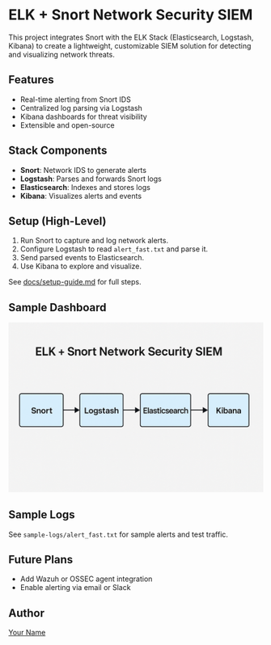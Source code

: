 # ELK + Snort Network Security SIEM

This project integrates Snort with the ELK Stack (Elasticsearch, Logstash, Kibana) to create a lightweight, customizable SIEM solution for detecting and visualizing network threats.

## Features
- Real-time alerting from Snort IDS
- Centralized log parsing via Logstash
- Kibana dashboards for threat visibility
- Extensible and open-source

## Stack Components
- **Snort**: Network IDS to generate alerts
- **Logstash**: Parses and forwards Snort logs
- **Elasticsearch**: Indexes and stores logs
- **Kibana**: Visualizes alerts and events

## Setup (High-Level)
1. Run Snort to capture and log network alerts.
2. Configure Logstash to read `alert_fast.txt` and parse it.
3. Send parsed events to Elasticsearch.
4. Use Kibana to explore and visualize.

See [docs/setup-guide.md](docs/setup-guide.md) for full steps.

## Sample Dashboard

![Dashboard Screenshot](architecture-diagram.png)

## Sample Logs
See `sample-logs/alert_fast.txt` for sample alerts and test traffic.

## Future Plans
- Add Wazuh or OSSEC agent integration
- Enable alerting via email or Slack

##  Author
[Your Name](https://github.com/yourusername)
